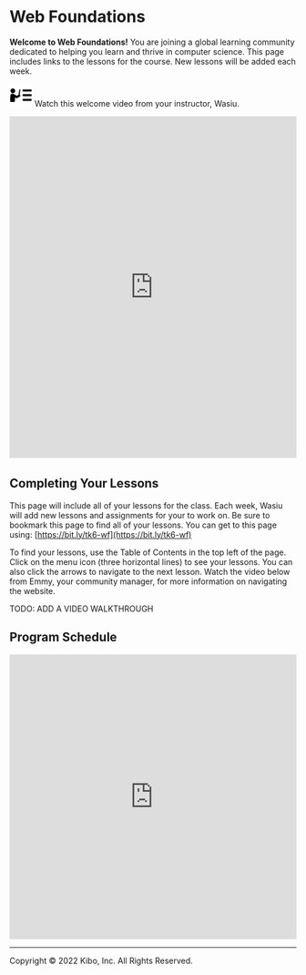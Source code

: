 # Web Foundations


**Welcome to Web Foundations!** You are joining a global learning community dedicated to helping you learn and thrive in computer science. This page includes links to the lessons for the course.  New lessons will be added each week.

<aside>


<img src="./web-foundations-july-2022/instruction.png" alt="Web foundation" width="40px" /> Watch this welcome video from your instructor, Wasiu.

</aside>

<div style="position: relative; height: 100%; width: 100%;">
    <iframe width="100%" height="600" src="https://www.youtube.com/embed/j4ilyAbvsF4" title="Welcome to the web foundation course" frameborder="0" allow="accelerometer; autoplay; clipboard-write; encrypted-media; gyroscope; picture-in-picture" allowfullscreen></iframe>
</div>

## Completing Your Lessons

This page will include all of your lessons for the class. Each week, Wasiu will add new lessons and assignments for your to work on. 
Be sure to bookmark this page to find all of your lessons. You can get to this page using: [https://bit.ly/tk6-wf](https://bit.ly/tk6-wf)

To find your lessons, use the Table of Contents in the top left of the page. Click on the menu icon (three horizontal lines) to see your lessons. You can also click the arrows to navigate to the next lesson. Watch the video below from Emmy, your community manager, for more information on navigating the website. 

TODO: ADD A VIDEO WALKTHROUGH

## Program Schedule

<div style="width:100%;height:500px;"><iframe src="https://docs.google.com/presentation/embed?id=1hYxAvs5YTPG9M3EgkdsKMzuzMzxHWe6LmcKeOOG7Z3M" frameborder="0" sandbox="allow-scripts allow-popups allow-top-navigation-by-user-activation allow-forms allow-same-origin" allowfullscreen="" style="width: 100%; height: 100%; border-radius: 1px; pointer-events: auto; background-color: white;"></iframe></div>

---

Copyright © 2022 Kibo, Inc. All Rights Reserved.
